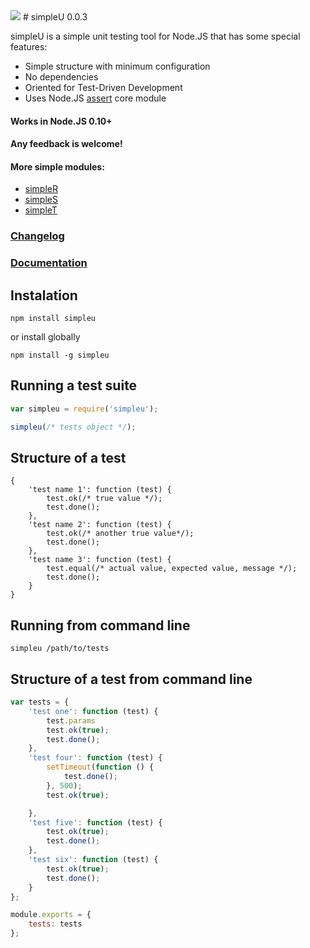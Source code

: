 <img src="https://raw.github.com/micnic/simpleU/master/logo.png"/>
# simpleU 0.0.3

simpleU is a simple unit testing tool for Node.JS that has some special features:

- Simple structure with minimum configuration
- No dependencies
- Oriented for Test-Driven Development
- Uses Node.JS [assert](http://nodejs.org/api/assert.html) core module

#### Works in Node.JS 0.10+
#### Any feedback is welcome!

#### More simple modules:
- [simpleR](http://micnic.github.com/simpleR/)
- [simpleS](http://micnic.github.com/simpleS/)
- [simpleT](http://micnic.github.com/simpleT/)

### [Changelog](https://github.com/micnic/simpleU/wiki/Changelog)
### [Documentation](https://github.com/micnic/simpleU/wiki/Documentation)

## Instalation

    npm install simpleu

or install globally

    npm install -g simpleu

## Running a test suite

```javascript
var simpleu = require('simpleu');

simpleu(/* tests object */);
```

## Structure of a test

    {
        'test name 1': function (test) {
            test.ok(/* true value */);
            test.done();
        },
        'test name 2': function (test) {
            test.ok(/* another true value*/);
            test.done();
        },
        'test name 3': function (test) {
            test.equal(/* actual value, expected value, message */);
            test.done();
        }
    }

## Running from command line

    simpleu /path/to/tests

## Structure of a test from command line

```javascript
var tests = {
    'test one': function (test) {
        test.params
        test.ok(true);
        test.done();
    },
    'test four': function (test) {
        setTimeout(function () {
            test.done();
        }, 500);
        test.ok(true);

    },
    'test five': function (test) {
        test.ok(true);
        test.done();
    },
    'test six': function (test) {
        test.ok(true);
        test.done();
    }
};

module.exports = {
    tests: tests
};
```